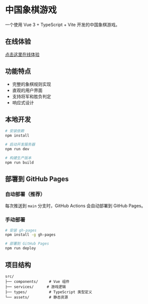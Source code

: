 # 中国象棋游戏

一个使用 Vue 3 + TypeScript + Vite 开发的中国象棋游戏。

## 在线体验

[点击这里在线体验](https://vibe-showcase.github.io/chess-kimi-k4)

## 功能特点

- 完整的象棋规则实现
- 直观的用户界面
- 支持将军和胜负判定
- 响应式设计

## 本地开发

```bash
# 安装依赖
npm install

# 启动开发服务器
npm run dev

# 构建生产版本
npm run build
```

## 部署到 GitHub Pages

### 自动部署（推荐）

每次推送到 `main` 分支时，GitHub Actions 会自动部署到 GitHub Pages。

### 手动部署

```bash
# 安装 gh-pages
npm install -g gh-pages

# 部署到 GitHub Pages
npm run deploy
```

## 项目结构

```
src/
├── components/     # Vue 组件
├── services/      # 游戏逻辑
├── types/          # TypeScript 类型定义
└── assets/         # 静态资源
```
